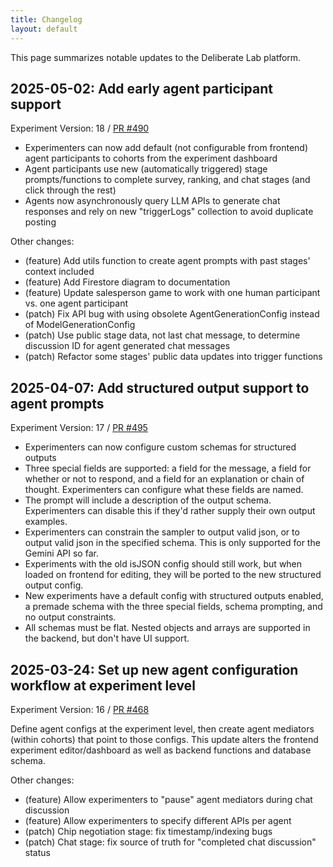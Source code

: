 ```yaml
---
title: Changelog
layout: default
---
```


This page summarizes notable updates to the Deliberate Lab platform.

## 2025-05-02: Add early agent participant support
Experiment Version: 18 / [PR #490](https://github.com/PAIR-code/deliberate-lab/pull/490)

- Experimenters can now add default (not configurable from frontend) agent participants to cohorts from the experiment dashboard
- Agent participants use new (automatically triggered) stage prompts/functions to complete survey, ranking, and chat stages (and click through the rest)
- Agents now asynchronously query LLM APIs to generate chat responses and rely on new "triggerLogs" collection to avoid duplicate posting

Other changes:
- (feature) Add utils function to create agent prompts with past stages' context included
- (feature) Add Firestore diagram to documentation
- (feature) Update salesperson game to work with one human participant vs. one agent participant
- (patch) Fix API bug with using obsolete AgentGenerationConfig instead of ModelGenerationConfig
- (patch) Use public stage data, not last chat message, to determine discussion ID for agent generated chat messages
- (patch) Refactor some stages' public data updates into trigger functions

## 2025-04-07: Add structured output support to agent prompts
Experiment Version: 17 / [PR #495](https://github.com/PAIR-code/deliberate-lab/pull/495)

- Experimenters can now configure custom schemas for structured outputs
- Three special fields are supported: a field for the message, a field for whether or not to respond, and a field for an explanation or chain of thought. Experimenters can configure what these fields are named.
- The prompt will include a description of the output schema. Experimenters can disable this if they'd rather supply their own output examples.
- Experimenters can constrain the sampler to output valid json, or to output valid json in the specified schema. This is only supported for the Gemini API so far.
- Experiments with the old isJSON config should still work, but when loaded on frontend for editing, they will be ported to the new structured output config.
- New experiments have a default config with structured outputs enabled, a premade schema with the three special fields, schema prompting, and no output constraints.
- All schemas must be flat. Nested objects and arrays are supported in the backend, but don't have UI support.

## 2025-03-24: Set up new agent configuration workflow at experiment level
Experiment Version: 16 /
[PR #468](https://github.com/PAIR-code/deliberate-lab/pull/468)

Define agent configs at the experiment level, then create agent mediators
(within cohorts) that point to those configs. This update alters the frontend
experiment editor/dashboard as well as backend functions and database schema.

Other changes:
- (feature) Allow experimenters to "pause" agent mediators during chat discussion
- (feature) Allow experimenters to specify different APIs per agent
- (patch) Chip negotiation stage: fix timestamp/indexing bugs
- (patch) Chat stage: fix source of truth for "completed chat discussion" status